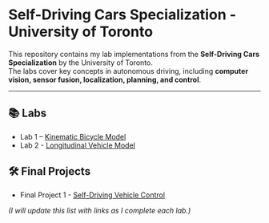 # Self-Driving Cars Specialization - University of Toronto

This repository contains my lab implementations from the **Self-Driving Cars Specialization** by the University of Toronto.  
The labs cover key concepts in autonomous driving, including **computer vision, sensor fusion, localization, planning, and control**.

---

## 📚 Labs

- Lab 1 – [Kinematic Bicycle Model](https://github.com/GrandEchoWhiskey/uot-self_driving_cars-labs/blob/main/Course1/Kinematic_Bicycle_Model.ipynb)
- Lab 2 - [Longitudinal Vehicle Model](https://github.com/GrandEchoWhiskey/uot-self_driving_cars-labs/blob/main/Course1/Longitudinal_Vehicle_Model.ipynb)

## 🛠️ Final Projects

- Final Project 1 - [Self-Driving Vehicle Control](https://github.com/GrandEchoWhiskey/uot-self_driving_cars-labs/tree/main/Course1/Course1FinalProject)

*(I will update this list with links as I complete each lab.)*
